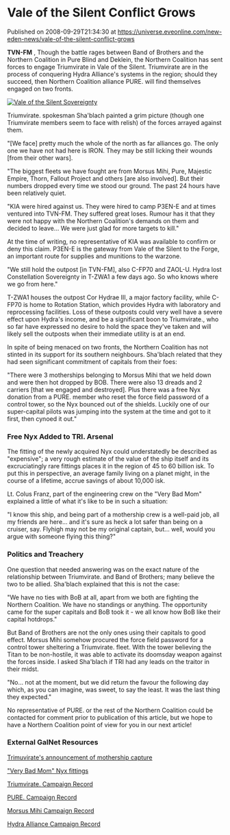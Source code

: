 # Vale of the Silent Conflict Grows
Published on 2008-09-29T21:34:30 at https://universe.eveonline.com/new-eden-news/vale-of-the-silent-conflict-grows

**TVN-FM** , Though the battle rages between Band of Brothers and the Northern Coalition in Pure Blind and Deklein, the Northern Coalition has sent forces to engage Triumvirate in Vale of the Silent. Triumvirate are in the process of conquering Hydra Alliance's systems in the region; should they succeed, then Northern Coalition alliance PURE. will find themselves engaged on two fronts.

[![Vale of the Silent Sovereignty](http://www.eve-ic.net/media/articles/2340/valesovthumb.png)](http://www.eve-ic.net/media/igbd/igbd.php?faction=ic&url=http%3A%2F%2Fwww.eve-ic.net%2Fmedia%2Farticles%2F2340%2Fvalesov.png)

Triumvirate. spokesman Sha'blach painted a grim picture (though one Triumvirate members seem to face with relish) of the forces arrayed against them.

"[We face] pretty much the whole of the north as far alliances go. The only one we have not had here is IRON. They may be still licking their wounds [from their other wars].

"The biggest fleets we have fought are from Morsus Mihi, Pure, Majestic Empire, Thorn, Fallout Project and others [are also involved]. But their numbers dropped every time we stood our ground. The past 24 hours have been relatively quiet.

"KIA were hired against us. They were hired to camp P3EN-E and at times ventured into TVN-FM. They suffered great loses. Rumour has it that they were not happy with the Northern Coalition's demands on them and decided to leave… We were just glad for more targets to kill."

At the time of writing, no representative of KIA was available to confirm or deny this claim. P3EN-E is the gateway from Vale of the Silent to the Forge, an important route for supplies and munitions to the warzone.

"We still hold the outpost [in TVN-FM], also C-FP70 and ZAOL-U. Hydra lost Constellation Sovereignty in T-ZWA1 a few days ago. So who knows where we go from here."

T-ZWA1 houses the outpost Cor Hydrae III, a major factory facility, while C-FP70 is home to Rotation Station, which provides Hydra with laboratory and reprocessing facilities. Loss of these outposts could very well have a severe effect upon Hydra's income, and be a significant boon to Triumvirate., who so far have expressed no desire to hold the space they've taken and will likely sell the outposts when their immediate utility is at an end.

In spite of being menaced on two fronts, the Northern Coalition has not stinted in its support for its southern neighbours. Sha'blach related that they had seen significant commitment of capitals from their foes:

"There were 3 motherships belonging to Morsus Mihi that we held down and were then hot dropped by BOB. There were also 13 dreads and 2 carriers [that we engaged and destroyed]. Plus there was a free Nyx donation from a PURE. member who reset the force field password of a control tower, so the Nyx bounced out of the shields. Luckily one of our super-capital pilots was jumping into the system at the time and got to it first, then cynoed it out."

### Free Nyx Added to TRI. Arsenal

The fitting of the newly acquired Nyx could understatedly be described as "expensive"; a very rough estimate of the value of the ship itself and its excruciatingly rare fittings places it in the region of 45 to 60 billion isk. To put this in perspective, an average family living on a planet might, in the course of a lifetime, accrue savings of about 10,000 isk.

Lt. Colus Franz, part of the engineering crew on the "Very Bad Mom" explained a little of what it's like to be in such a situation:

"I know this ship, and being part of a mothership crew is a well-paid job, all my friends are here… and it's sure as heck a lot safer than being on a cruiser, say. Flyhigh may not be my original captain, but… well, would you argue with someone flying this thing?"

 

### Politics and Treachery

One question that needed answering was on the exact nature of the relationship between Triumvirate. and Band of Brothers; many believe the two to be allied. Sha'blach explained that this is not the case:

"We have no ties with BoB at all, apart from we both are fighting the Northern Coalition. We have no standings or anything. The opportunity came for the super capitals and BoB took it - we all know how BoB like their capital hotdrops."

But Band of Brothers are not the only ones using their capitals to good effect. Morsus Mihi somehow procured the force field password for a control tower sheltering a Triumvirate. fleet. With the tower believing the Titan to be non-hostile, it was able to activate its doomsday weapon against the forces inside. I asked Sha'blach if TRI had any leads on the traitor in their midst.

"No… not at the moment, but we did return the favour the following day which, as you can imagine, was sweet, to say the least. It was the last thing they expected."

No representative of PURE. or the rest of the Northern Coalition could be contacted for comment prior to publication of this article, but we hope to have a Northern Coalition point of view for you in our next article!

### External GalNet Resources

[Trimuvirate's announcement of mothership capture](../ingameboard.asp?a=topic&threadID=844431)

["Very Bad Mom" Nyx fittings](http://img384.imageshack.us/my.php?image=20080811091500et5.jpg)

 

[Triumvirate. Campaign Record](http://triumvirate-alliance.com/)

[PURE. Campaign Record](http://kb.pure-alliance.com/)

[Morsus Mihi Campaign Record](http://morsus-mihi.net/kb/?a=home)

[Hydra Alliance Campaign Record](http://kb.hydra-alliance.net/)
